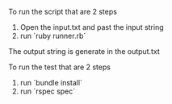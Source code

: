 
To run the script that are 2 steps

1) Open the input.txt and past the input string
2) run ´ruby runner.rb´

The output string is generate in the output.txt

To run the test that are 2 steps

1) run ´bundle install´
2) run ´rspec spec´


